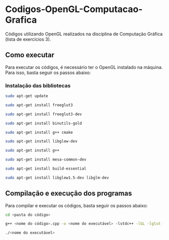 # Codigos-OpenGL-Computacao-Grafica

Códigos utilizando OpenGL realizados na disciplina de Computação Gráfica (lista de exercícios 3).

## Como executar

Para executar os códigos, é necessário ter o OpenGL instalado na máquina. Para isso, basta seguir os passos abaixo:

### Instalação das bibliotecas

```sh
sudo apt-get update

sudo apt-get install freeglut3

sudo apt-get install freeglut3-dev

sudo apt-get install binutils-gold

sudo apt-get install g++ cmake

sudo apt-get install libglew-dev

sudo apt-get install g++

sudo apt-get install mesa-common-dev

sudo apt-get install build-essential

sudo apt-get install libglew1.5-dev libglm-dev
```

## Compilação e execução dos programas

Para compilar e executar os códigos, basta seguir os passos abaixo:

```sh
cd <pasta do código>

g++ <nome do código>.cpp -o <nome do executável> -lstdc++ -lGL -lglut -lGLU

./<nome do executável>
```
